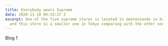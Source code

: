 ```yaml
---
title: Everybody wears Supreme
date: 2020-11-10 09:33:27 Z
excerpt: One of the five supreme stores is located in omotensando in harajuku, Tokyo,
  and this store is a smaller one in Tokyo comparing with the other one in Shibuya.
---
```


Blog 1

